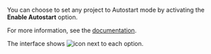 You can choose to set any project to Autostart mode by activating the **Enable Autostart** option.

For more information, see the [documentation](https://example.com/docs).

The interface shows ![icon](image.png) next to each option.
